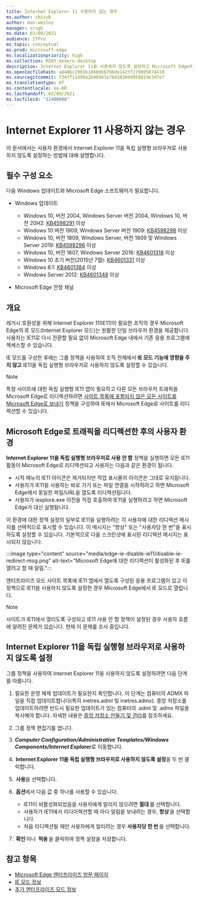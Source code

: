 ```yaml
---
title: Internet Explorer 11 사용하지 않는 경우
ms.author: shisub
author: dan-wesley
manager: srugh
ms.date: 03/09/2021
audience: ITPro
ms.topic: conceptual
ms.prod: microsoft-edge
ms.localizationpriority: high
ms.collection: M365-modern-desktop
description: Internet Explorer 11을 사용하지 않도록 설정하고 Microsoft Edge에서 Internet Explorer 모드를 사용하는 방법을 알아봅니다.
ms.openlocfilehash: a0486c2965b1868db67b6de1423f279905074410
ms.sourcegitcommit: f34ff11499a2b96941e704103bdd959d19e3d7e7
ms.translationtype: HT
ms.contentlocale: ko-KR
ms.lasthandoff: 03/09/2021
ms.locfileid: "11400608"
---
```

# <a name="disable-internet-explorer-11"></a>Internet Explorer 11 사용하지 않는 경우

이 문서에서는 사용자 환경에서 Internet Explorer 11을 독립 실행형 브라우저로 사용하지 않도록 설정하는 방법에 대해 설명합니다.

## <a name="prerequisites"></a>필수 구성 요소

다음 Windows 업데이트와 Microsoft Edge 소프트웨어가 필요합니다.

- Windows 업데이트

  - Windows 10, 버전 2004, Windows Server 버전 2004, Windows 10, 버전 20H2: [KB4598291](https://support.microsoft.com/topic/february-2-2021-kb4598291-os-builds-19041-789-and-19042-789-preview-6a766199-a4f1-616e-1f5c-58bdc3ca5e3b) 이상
  - Windows 10 버전 1909, Windows Server 버전 1909: [KB4598298](https://support.microsoft.com/topic/january-21-2021-kb4598298-os-build-18363-1350-preview-02dfd9ba-91a2-1b82-dede-42f288c02511) 이상
  - Windows 10, 버전 1809, Windows Server, 버전 1809 및 Windows Server 2019: [KB4598296](https://support.microsoft.com/topic/january-21-2021-kb4598296-os-build-17763-1728-preview-4c0931ff-45b7-ff59-5e00-c03b5afb363d) 이상
  - Windows 10, 버전 1607, Windows Server 2016: [KB4601318](https://support.microsoft.com/topic/february-9-2021-kb4601318-os-build-14393-4225-c5e3de6c-e3e6-ffb5-6197-48b9ce16446e) 이상
   - Windows 10 초기 버전(2015년 7월): [KB4601331](https://support.microsoft.com/office/february-9-2021%e2%80%94kb4601331-os-build-10240-18842-6227d078-fef3-8d67-27e0-1882e6cb79ff?ui=en-US&rs=en-US&ad=US) 이상
  - Windows 8.1: [KB4601384](https://support.microsoft.com/topic/february-9-2021-kb4601384-monthly-rollup-16bdbb75-dd4b-2910-abc5-7891c9756b96) 이상
  - Windows Server 2012: [KB4601348](https://support.microsoft.com/topic/february-9-2021-kb4601348-monthly-rollup-2c338c0c-73d6-fb80-cc91-f1a86e80db0c) 이상
  
- Microsoft Edge 안정 채널


## <a name="overview"></a>개요

레거시 호환성을 위해 Internet Explorer 11(IE11)이 필요한 조직의 경우 Microsoft Edge의 IE 모드(Internet Explorer 모드)는 원활한 단일 브라우저 환경을 제공합니다. 사용자는 IE11로 다시 전환할 필요 없이 Microsoft Edge 내에서 기존 응용 프로그램에 액세스할 수 있습니다.

IE 모드를 구성한 후에는 그룹 정책을 사용하여 조직 전체에서 **IE 모드 기능에 영향을 주지 않고** IE11을 독립 실행형 브라우저로 사용하지 않도록 설정할 수 있습니다.

> [!NOTE]
> 특정 사이트에 대한 독립 실행형 IE11 앱이 필요하고 다른 모든 브라우저 트래픽을 Microsoft Edge로 리디렉션하려면 [사이트 목록에 포함되지 않은 모든 사이트를 Microsoft Edge로 보내기](https://docs.microsoft.com/deployedge/edge-ie-mode-policies#redirect-sites-from-ie-to-microsoft-edge) 정책을 구성하여 IE에서 Microsoft Edge로 사이트를 리디렉션할 수 있습니다.

## <a name="user-experience-after-redirecting-traffic-to-microsoft-edge"></a>Microsoft Edge로 트래픽을 리디렉션한 후의 사용자 환경

**Internet Explorer 11을 독립 실행형 브라우저로 사용 안 함** 정책을 실행하면 모든 IE11 활동이 Microsoft Edge로 리디렉션되고 사용자는 다음과 같은 환경이 됩니다.

- 시작 메뉴의 IE11 아이콘은 제거되지만 작업 표시줄의 아이콘은 그대로 유지됩니다.
- 사용자가 IE11을 사용하는 바로 가기 또는 파일 연결을 시작하려고 하면 Microsoft Edge에서 동일한 파일/URL을 열도록 리디렉션됩니다.
- 사용자가 iexplore.exe 이진을 직접 호출하여 IE11을 실행하려고 하면 Microsoft Edge가 대신 실행됩니다.

이 환경에 대한 정책 설정의 일부로 IE11을 실행하려는 각 사용자에 대한 리디렉션 메시지를 선택적으로 표시할 수 있습니다. 이 메시지는 "항상" 또는 "사용자당 한 번"을 표시하도록 설정할 수 있습니다. 기본적으로 다음 스크린샷에 표시된 리디렉션 메시지는 표시되지 않습니다.

:::image type="content" source="media/edge-ie-disable-ie11/disable-ie-redirect-msg.png" alt-text="Microsoft Edge에 대한 리디렉션이 활성화된 후 IE를 열려고 할 때 알림.":::

엔터프라이즈 모드 사이트 목록에 IE11 앱에서 열도록 구성된 응용 프로그램이 있고 이 정책으로 IE11을 사용하지 않도록 설정한 경우 Microsoft Edge에서 IE 모드로 열립니다.
> [!NOTE]
> 사이트가 IE11에서 열리도록 구성되고 IE11 사용 안 함 정책이 설정된 경우 사용자 흐름에 알려진 문제가 있습니다. 현재 이 문제를 조사 중입니다.

## <a name="disable-internet-explorer-11-as-a-standalone-browser"></a>Internet Explorer 11을 독립 실행형 브라우저로 사용하지 않도록 설정

그룹 정책을 사용하여 Internet Explorer 11을 사용하지 않도록 설정하려면 다음 단계를 따릅니다.

1. 필요한 운영 체제 업데이트가 필요한지 확인합니다. 이 단계는 컴퓨터의 ADMX 파일을 직접 업데이트합니다(특히 inetres.adml 및 inetres.admx). 중앙 저장소를 업데이트하려면 반드시 필요한 업데이트가 있는 컴퓨터의 .adml 및 .admx 파일을 복사해야 합니다. 자세한 내용은 [중앙 저장소 만들기 및 관리](https://docs.microsoft.com/troubleshoot/windows-client/group-policy/create-and-manage-central-store)를 참조하세요.
2. 그룹 정책 편집기를 엽니다.
3. ***Computer Configuration/Administrative Templates/Windows Components/Internet Explorer***로 이동합니다. 
4.  **Internet Explorer 11을 독립 실행형 브라우저로 사용하지 않도록 설정**을 두 번 클릭합니다.
5.  **사용**을 선택합니다.
6.  **옵션**에서 다음 값 중 하나를 사용할 수 있습니다.

   - IE11이 비활성화되었음을 사용자에게 알리지 않으려면 **절대** 를 선택합니다.
   - 사용자가 IE11에서 리다이렉션할 때 마다 알림을 보내려는 경우, **항상** 을 선택합니다.
   - 처음 리디렉션될 때만 사용자에게 알리려는 경우 **사용자당 한 번** 을 선택합니다.

7.  **확인** 이나  **적용** 을 클릭하여 정책 설정을 저장합니다.

## <a name="see-also"></a>참고 항목

- [Microsoft Edge 엔터프라이즈 방문 페이지](https://aka.ms/EdgeEnterprise)
- [IE 모드 정보](https://docs.microsoft.com/deployedge/edge-ie-mode)
- [추가 엔터프라이즈 모드 정보](https://docs.microsoft.com/internet-explorer/ie11-deploy-guide/enterprise-mode-overview-for-ie11)

